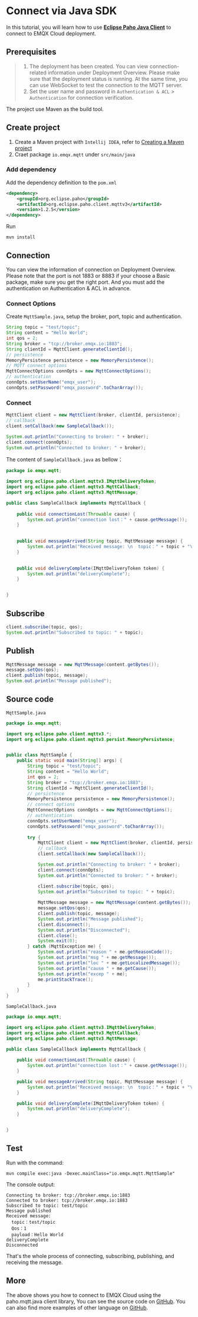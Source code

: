 # Connect via Java SDK

In this tutorial, you will learn how to use [**Eclipse Paho Java Client**](https://github.com/eclipse/paho.mqtt.java) to connect to EMQX Cloud deployment.

## Prerequisites

>1. The deployment has been created. You can view connection-related information under Deployment Overview. Please make sure that the deployment status is running. At the same time, you can use WebSocket to test the connection to the MQTT server.
>2. Set the user name and password in `Authentication & ACL` > `Authentication` for connection verification.

The project use Maven as the build tool.

## Create project

1. Create a Maven project with `Intellij IDEA`, refer to [Creating a Maven project](https://www.jetbrains.com/idea/guide/tutorials/working-with-maven/creating-a-project/)
2. Craet package `io.emqx.mqtt` under `src/main/java`

### Add dependency

Add the dependency definition to the `pom.xml`

```xml
<dependency>
    <groupId>org.eclipse.paho</groupId>
    <artifactId>org.eclipse.paho.client.mqttv3</artifactId>
    <version>1.2.5</version>
</dependency>
```

Run

```shell
mvn install
```

## Connection

You can view the information of connection on Deployment Overview. Please note that the port is not 1883 or 8883  if your  choose a Basic package, make sure you get the right port. And you must add the authentication on Authentication & ACL in advance.

### Connect Options

Create `MqttSample.java`, setup the broker, port, topic and authentication.

```java
String topic = "test/topic";
String content = "Hello World";
int qos = 2;
String broker = "tcp://broker.emqx.io:1883";
String clientId = MqttClient.generateClientId();
// persistence
MemoryPersistence persistence = new MemoryPersistence();
// MQTT connect options
MqttConnectOptions connOpts = new MqttConnectOptions();
// authentication
connOpts.setUserName("emqx_user");
connOpts.setPassword("emqx_password".toCharArray());
```

### Connect

```Java
MqttClient client = new MqttClient(broker, clientId, persistence);
// callback
client.setCallback(new SampleCallback());

System.out.println("Connecting to broker: " + broker);
client.connect(connOpts);
System.out.println("Connected to broker: " + broker);
```

The content of `SampleCallback.java` as bellow：

```Java
package io.emqx.mqtt;

import org.eclipse.paho.client.mqttv3.IMqttDeliveryToken;
import org.eclipse.paho.client.mqttv3.MqttCallback;
import org.eclipse.paho.client.mqttv3.MqttMessage;

public class SampleCallback implements MqttCallback {
    
    public void connectionLost(Throwable cause) {
        System.out.println("connection lost：" + cause.getMessage());
    }

    
    public void messageArrived(String topic, MqttMessage message) {
        System.out.println("Received message: \n  topic：" + topic + "\n  Qos：" + message.getQos() + "\n  payload：" + new String(message.getPayload()));
    }

    
    public void deliveryComplete(IMqttDeliveryToken token) {
        System.out.println("deliveryComplete");
    }


}
```

## Subscribe

```Java
client.subscribe(topic, qos);
System.out.println("Subscribed to topic: " + topic);
```

## Publish

```Java
MqttMessage message = new MqttMessage(content.getBytes());
message.setQos(qos);
client.publish(topic, message);
System.out.println("Message published");
```

## Source code

`MqttSample.java`

```Java
package io.emqx.mqtt;

import org.eclipse.paho.client.mqttv3.*;
import org.eclipse.paho.client.mqttv3.persist.MemoryPersistence;


public class MqttSample {
    public static void main(String[] args) {
        String topic = "test/topic";
        String content = "Hello World";
        int qos = 2;
        String broker = "tcp://broker.emqx.io:1883";
        String clientId = MqttClient.generateClientId();
        // persistence
        MemoryPersistence persistence = new MemoryPersistence();
        // connect options
        MqttConnectOptions connOpts = new MqttConnectOptions();
        // authentication 
        connOpts.setUserName("emqx_user");
        connOpts.setPassword("emqx_password".toCharArray());
        
        try {
            MqttClient client = new MqttClient(broker, clientId, persistence);
            // callback
            client.setCallback(new SampleCallback());

            System.out.println("Connecting to broker: " + broker);
            client.connect(connOpts);
            System.out.println("Connected to broker: " + broker);

            client.subscribe(topic, qos);
            System.out.println("Subscribed to topic: " + topic);
            
            MqttMessage message = new MqttMessage(content.getBytes());
            message.setQos(qos);
            client.publish(topic, message);
            System.out.println("Message published");
            client.disconnect();
            System.out.println("Disconnected");
            client.close();
            System.exit(0);
        } catch (MqttException me) {
            System.out.println("reason " + me.getReasonCode());
            System.out.println("msg " + me.getMessage());
            System.out.println("loc " + me.getLocalizedMessage());
            System.out.println("cause " + me.getCause());
            System.out.println("excep " + me);
            me.printStackTrace();
        }
    }
}
```

`SampleCallback.java`

```Java
package io.emqx.mqtt;

import org.eclipse.paho.client.mqttv3.IMqttDeliveryToken;
import org.eclipse.paho.client.mqttv3.MqttCallback;
import org.eclipse.paho.client.mqttv3.MqttMessage;

public class SampleCallback implements MqttCallback {
    
    public void connectionLost(Throwable cause) {
        System.out.println("connection lost：" + cause.getMessage());
    }

    public void messageArrived(String topic, MqttMessage message) {
        System.out.println("Received message: \n  topic：" + topic + "\n  Qos：" + message.getQos() + "\n  payload：" + new String(message.getPayload()));
    }

    public void deliveryComplete(IMqttDeliveryToken token) {
        System.out.println("deliveryComplete");
    }


}
```

## Test

Run with the command:

```shell
mvn compile exec:java -Dexec.mainClass="io.emqx.mqtt.MqttSample"
```

The console output:

```shell
Connecting to broker: tcp://broker.emqx.io:1883
Connected to broker: tcp://broker.emqx.io:1883
Subscribed to topic: test/topic
Message published
Received message: 
  topic：test/topic
  Qos：1
  payload：Hello World
deliveryComplete
Disconnected
```

That's the whole process of connecting, subscribing, publishing, and receiving the message.

## More

The above shows you how to connect to EMQX Cloud using the paho.mqtt.java client library, You can see the source code on [GitHub](https://github.com/emqx/MQTT-Client-Examples/tree/master/mqtt-client-Java). You can also find more examples of other language on [GitHub](https://github.com/emqx/MQTT-Client-Examples).
